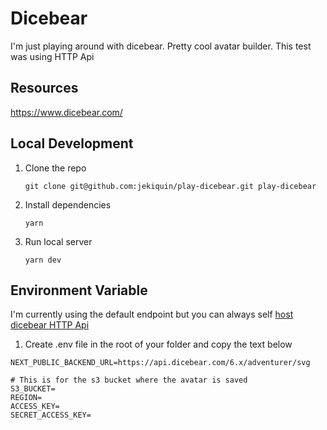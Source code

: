 # Dicebear

I'm just playing around with dicebear. Pretty cool avatar builder. This test was using HTTP Api

## Resources

https://www.dicebear.com/

## Local Development

1. Clone the repo

   ```
   git clone git@github.com:jekiquin/play-dicebear.git play-dicebear
   ```

2. Install dependencies

   ```
   yarn
   ```

3. Run local server

   ```
   yarn dev
   ```

## Environment Variable

I'm currently using the default endpoint but you can always self [host dicebear HTTP Api](https://www.dicebear.com/guides/host-the-http-api-yourself)

1. Create .env file in the root of your folder and copy the text below

```
NEXT_PUBLIC_BACKEND_URL=https://api.dicebear.com/6.x/adventurer/svg

# This is for the s3 bucket where the avatar is saved
S3_BUCKET=
REGION=
ACCESS_KEY=
SECRET_ACCESS_KEY=
```
